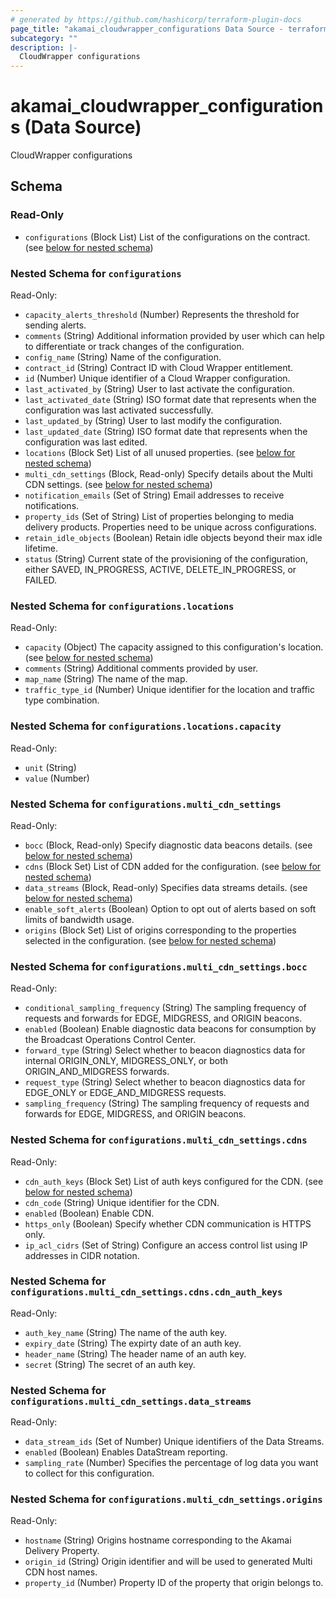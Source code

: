```yaml
---
# generated by https://github.com/hashicorp/terraform-plugin-docs
page_title: "akamai_cloudwrapper_configurations Data Source - terraform-provider-akamai"
subcategory: ""
description: |-
  CloudWrapper configurations
---
```


# akamai_cloudwrapper_configurations (Data Source)

CloudWrapper configurations



<!-- schema generated by tfplugindocs -->
## Schema

### Read-Only

- `configurations` (Block List) List of the configurations on the contract. (see [below for nested schema](#nestedblock--configurations))

<a id="nestedblock--configurations"></a>
### Nested Schema for `configurations`

Read-Only:

- `capacity_alerts_threshold` (Number) Represents the threshold for sending alerts.
- `comments` (String) Additional information provided by user which can help to differentiate or track changes of the configuration.
- `config_name` (String) Name of the configuration.
- `contract_id` (String) Contract ID with Cloud Wrapper entitlement.
- `id` (Number) Unique identifier of a Cloud Wrapper configuration.
- `last_activated_by` (String) User to last activate the configuration.
- `last_activated_date` (String) ISO format date that represents when the configuration was last activated successfully.
- `last_updated_by` (String) User to last modify the configuration.
- `last_updated_date` (String) ISO format date that represents when the configuration was last edited.
- `locations` (Block Set) List of all unused properties. (see [below for nested schema](#nestedblock--configurations--locations))
- `multi_cdn_settings` (Block, Read-only) Specify details about the Multi CDN settings. (see [below for nested schema](#nestedblock--configurations--multi_cdn_settings))
- `notification_emails` (Set of String) Email addresses to receive notifications.
- `property_ids` (Set of String) List of properties belonging to media delivery products. Properties need to be unique across configurations.
- `retain_idle_objects` (Boolean) Retain idle objects beyond their max idle lifetime.
- `status` (String) Current state of the provisioning of the configuration, either SAVED, IN_PROGRESS, ACTIVE, DELETE_IN_PROGRESS, or FAILED.

<a id="nestedblock--configurations--locations"></a>
### Nested Schema for `configurations.locations`

Read-Only:

- `capacity` (Object) The capacity assigned to this configuration's location. (see [below for nested schema](#nestedatt--configurations--locations--capacity))
- `comments` (String) Additional comments provided by user.
- `map_name` (String) The name of the map.
- `traffic_type_id` (Number) Unique identifier for the location and traffic type combination.

<a id="nestedatt--configurations--locations--capacity"></a>
### Nested Schema for `configurations.locations.capacity`

Read-Only:

- `unit` (String)
- `value` (Number)



<a id="nestedblock--configurations--multi_cdn_settings"></a>
### Nested Schema for `configurations.multi_cdn_settings`

Read-Only:

- `bocc` (Block, Read-only) Specify diagnostic data beacons details. (see [below for nested schema](#nestedblock--configurations--multi_cdn_settings--bocc))
- `cdns` (Block Set) List of CDN added for the configuration. (see [below for nested schema](#nestedblock--configurations--multi_cdn_settings--cdns))
- `data_streams` (Block, Read-only) Specifies data streams details. (see [below for nested schema](#nestedblock--configurations--multi_cdn_settings--data_streams))
- `enable_soft_alerts` (Boolean) Option to opt out of alerts based on soft limits of bandwidth usage.
- `origins` (Block Set) List of origins corresponding to the properties selected in the configuration. (see [below for nested schema](#nestedblock--configurations--multi_cdn_settings--origins))

<a id="nestedblock--configurations--multi_cdn_settings--bocc"></a>
### Nested Schema for `configurations.multi_cdn_settings.bocc`

Read-Only:

- `conditional_sampling_frequency` (String) The sampling frequency of requests and forwards for EDGE, MIDGRESS, and ORIGIN beacons.
- `enabled` (Boolean) Enable diagnostic data beacons for consumption by the Broadcast Operations Control Center.
- `forward_type` (String) Select whether to beacon diagnostics data for internal ORIGIN_ONLY, MIDGRESS_ONLY, or both ORIGIN_AND_MIDGRESS forwards.
- `request_type` (String) Select whether to beacon diagnostics data for EDGE_ONLY or EDGE_AND_MIDGRESS requests.
- `sampling_frequency` (String) The sampling frequency of requests and forwards for EDGE, MIDGRESS, and ORIGIN beacons.


<a id="nestedblock--configurations--multi_cdn_settings--cdns"></a>
### Nested Schema for `configurations.multi_cdn_settings.cdns`

Read-Only:

- `cdn_auth_keys` (Block Set) List of auth keys configured for the CDN. (see [below for nested schema](#nestedblock--configurations--multi_cdn_settings--cdns--cdn_auth_keys))
- `cdn_code` (String) Unique identifier for the CDN.
- `enabled` (Boolean) Enable CDN.
- `https_only` (Boolean) Specify whether CDN communication is HTTPS only.
- `ip_acl_cidrs` (Set of String) Configure an access control list using IP addresses in CIDR notation.

<a id="nestedblock--configurations--multi_cdn_settings--cdns--cdn_auth_keys"></a>
### Nested Schema for `configurations.multi_cdn_settings.cdns.cdn_auth_keys`

Read-Only:

- `auth_key_name` (String) The name of the auth key.
- `expiry_date` (String) The expirty date of an auth key.
- `header_name` (String) The header name of an auth key.
- `secret` (String) The secret of an auth key.



<a id="nestedblock--configurations--multi_cdn_settings--data_streams"></a>
### Nested Schema for `configurations.multi_cdn_settings.data_streams`

Read-Only:

- `data_stream_ids` (Set of Number) Unique identifiers of the Data Streams.
- `enabled` (Boolean) Enables DataStream reporting.
- `sampling_rate` (Number) Specifies the percentage of log data you want to collect for this configuration.


<a id="nestedblock--configurations--multi_cdn_settings--origins"></a>
### Nested Schema for `configurations.multi_cdn_settings.origins`

Read-Only:

- `hostname` (String) Origins hostname corresponding to the Akamai Delivery Property.
- `origin_id` (String) Origin identifier and will be used to generated Multi CDN host names.
- `property_id` (Number) Property ID of the property that origin belongs to.
